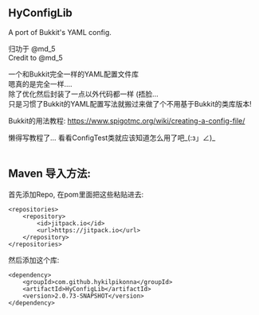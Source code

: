 ## HyConfigLib
A port of Bukkit's YAML config.<br>

归功于 @md_5<br>
Credit to @md_5<br>

一个和Bukkit完全一样的YAML配置文件库<br>
嗯真的是完全一样....<br>
除了优化然后封装了一点以外代码都一样 (捂脸...<br>
只是习惯了Bukkit的YAML配置写法就搬过来做了个不用基于Bukkit的类库版本!<br>

Bukkit的用法教程: https://www.spigotmc.org/wiki/creating-a-config-file/ <br>

懒得写教程了... 看看ConfigTest类就应该知道怎么用了吧_(:з」∠)_<br>
<br>

## Maven 导入方法:

首先添加Repo, 在pom里面把这些粘贴进去:

    <repositories>
		<repository>
		    <id>jitpack.io</id>
		    <url>https://jitpack.io</url>
		</repository>
	</repositories>

然后添加这个库:
    
    <dependency>
        <groupId>com.github.hykilpikonna</groupId>
        <artifactId>HyConfigLib</artifactId>
        <version>2.0.73-SNAPSHOT</version>
    </dependency>